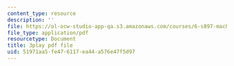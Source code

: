 ```yaml
---
content_type: resource
description: ''
file: https://ol-ocw-studio-app-qa.s3.amazonaws.com/courses/6-s897-machine-learning-for-healthcare-spring-2019/51971aa5fe476117ea44a576e47f5d97_MdUnh4PaGKw.pdf
file_type: application/pdf
resourcetype: Document
title: 3play pdf file
uid: 51971aa5-fe47-6117-ea44-a576e47f5d97
---
```

